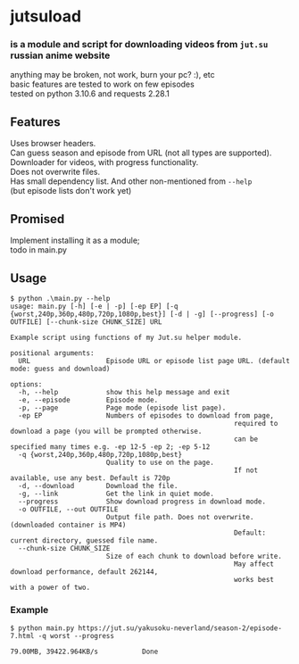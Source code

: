 # jutsuload
### is a module and script for downloading videos from `jut.su` russian anime website
anything may be broken, not work, burn your pc? :), etc  
basic features are tested to work on few episodes  
tested on python 3.10.6 and requests 2.28.1
## Features
Uses browser headers.  
Can guess season and episode from URL (not all types are supported).  
Downloader for videos, with progress functionality.  
Does not overwrite files.  
Has small dependency list.
And other non-mentioned from `--help`  
(but episode lists don't work yet)
## Promised 
Implement installing it as a module;  
todo in main.py
## Usage
```
$ python .\main.py --help                                                                                   
usage: main.py [-h] [-e | -p] [-ep EP] [-q {worst,240p,360p,480p,720p,1080p,best}] [-d | -g] [--progress] [-o OUTFILE] [--chunk-size CHUNK_SIZE] URL

Example script using functions of my Jut.su helper module.

positional arguments:
  URL                   Episode URL or episode list page URL. (default mode: guess and download)

options:
  -h, --help            show this help message and exit
  -e, --episode         Episode mode.
  -p, --page            Page mode (episode list page).
  -ep EP                Numbers of episodes to download from page,
                                                        required to download a page (you will be prompted otherwise.
                                                        can be specified many times e.g. -ep 12-5 -ep 2; -ep 5-12
  -q {worst,240p,360p,480p,720p,1080p,best}
                        Quality to use on the page.
                                                        If not available, use any best. Default is 720p
  -d, --download        Download the file.
  -g, --link            Get the link in quiet mode.
  --progress            Show download progress in download mode.
  -o OUTFILE, --out OUTFILE
                        Output file path. Does not overwrite. (downloaded container is MP4)
                                                        Default: current directory, guessed file name.
  --chunk-size CHUNK_SIZE
                        Size of each chunk to download before write.
                                                        May affect download performance, default 262144,
                                                        works best with a power of two.
```
### Example
```
$ python main.py https://jut.su/yakusoku-neverland/season-2/episode-7.html -q worst --progress

79.00MB, 39422.964KB/s           Done
```
